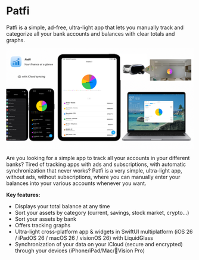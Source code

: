 # Patfi
Patfi is a simple, ad-free, ultra-light app that lets you manually track and categorize all your bank accounts and balances with clear totals and graphs.

![Patfi Screenshot](https://github.com/matvdg/Patfi/blob/e82dc327d04633c7de7f8fc9435c432927094f6e/Patfi.png?raw=true)

Are you looking for a simple app to track all your accounts in your different banks? Tired of tracking apps with ads and subscriptions, with automatic synchronization that never works? Patfi is a very simple, ultra-light app, without ads, without subscriptions, where you can manually enter your balances into your various accounts whenever you want. 

**Key features:** 
- Displays your total balance at any time
- Sort your assets by category (current, savings, stock market, crypto...)
- Sort your assets by bank 
- Offers tracking graphs
- Ultra-light cross-platform app & widgets in SwiftUI multiplatform (iOS 26 / iPadOS 26 / macOS 26 / visionOS 26) with LiquidGlass
- Synchronization of your data on your iCloud (secure and encrypted) through your devices (iPhone/iPad/Mac/Vision Pro)

